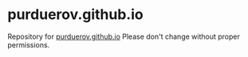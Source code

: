 # purduerov.github.io  
Repository for [purduerov.github.io](https://purduerov.github.io)
Please don't change without proper permissions. 
